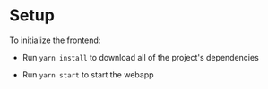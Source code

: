 # Setup

To initialize the frontend:

- Run `yarn install` to download all of the project's dependencies

- Run `yarn start` to start the webapp

